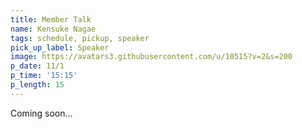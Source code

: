 ```yaml
---
title: Member Talk
name: Kensuke Nagae
tags: schedule, pickup, speaker
pick_up_label: Speaker
image: https://avatars3.githubusercontent.com/u/10515?v=2&s=200
p_date: 11/1
p_time: '15:15'
p_length: 15
---
```


Coming soon...
